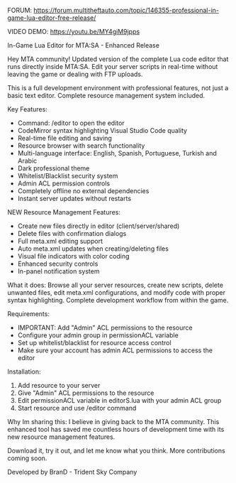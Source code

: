 FORUM: https://forum.multitheftauto.com/topic/146355-professional-in-game-lua-editor-free-release/

VIDEO DEMO: https://youtu.be/MY4giM9jpps

In-Game Lua Editor for MTA:SA - Enhanced Release

Hey MTA community! Updated version of the complete Lua code editor that runs directly inside MTA:SA. Edit your server scripts in real-time without leaving the game or dealing with FTP uploads.

This is a full development environment with professional features, not just a basic text editor. Complete resource management system included.

Key Features:
- Command: /editor to open the editor
- CodeMirror syntax highlighting Visual Studio Code quality
- Real-time file editing and saving
- Resource browser with search functionality
- Multi-language interface: English, Spanish, Portuguese, Turkish and Arabic
- Dark professional theme
- Whitelist/Blacklist security system
- Admin ACL permission controls
- Completely offline no external dependencies
- Instant server updates without restarts

NEW Resource Management Features:
- Create new files directly in editor (client/server/shared)
- Delete files with confirmation dialogs
- Full meta.xml editing support
- Auto meta.xml updates when creating/deleting files
- Visual file indicators with color coding
- Enhanced security controls
- In-panel notification system

What it does:
Browse all your server resources, create new scripts, delete unwanted files, edit meta.xml configurations, and modify code with proper syntax highlighting. Complete development workflow from within the game.

Requirements:
- IMPORTANT: Add "Admin" ACL permissions to the resource
- Configure your admin group in permissionACL variable
- Set up whitelist/blacklist for resource access control
- Make sure your account has admin ACL permissions to access the editor

Installation:
1. Add resource to your server
2. Give "Admin" ACL permissions to the resource
3. Edit permissionACL variable in editorS.lua with your admin ACL group
4. Start resource and use /editor command

Why Im sharing this:
I believe in giving back to the MTA community. This enhanced tool has saved me countless hours of development time with its new resource management features.

Download it, try it out, and let me know what you think. More contributions coming soon.

Developed by BranD - Trident Sky Company

